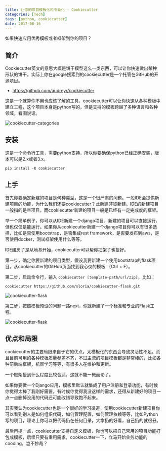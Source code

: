 ```yaml
---
title: 让你的项目模板化和专业化 - Cookiecutter
categories: [Tech]
tags: [python, cookiecutter]
date: 2017-08-16
---
```


如果快速应用优秀模板或者框架到你的项目？

<!-- more -->

## 简介

Cookiecutter英文的意思大概是饼干模型这么一类东西，可以让你快速做出某种形状的饼干。实际上你在google搜索到的cookiecutter是一个托管在GitHub的开源项目。

-  https://github.com/audreyr/cookiecutter

这是一个就算你不用也应该了解的工具，cookiecutter可以让你快速从各种模板中建立工程，这个项目本身是python写的，但是支持的模板跨越了多种语言和各种领域，看图说话。

![cookiecutter-categories](https://tobyqin.github.io/img/cookiecutter-categories.png)

## 安装

这是一个命令行工具，需要python支持，所以你要确保python已经正确安装，版本可以是2.x或者3.x。

```
pip install -U cookiecutter
```

## 上手

首先你要确定新建的项目是何种类型，这是一个很严肃的问题。一般IDE会提供新建项目的功能，为什么我们还要cookiecutter？此新建非彼新建。IDE的新建项目一般指的是空项目，而cookiecutter新建的项目一般是已经有一定完成度的框架。

举一个简单例子，你可以从IDE新建一个django项目，新建的项目可以直接运行，但也仅仅是能运行。如果你从cookiecutter新建一个django项目你可以有很多选择，比如是否使用bootstrap，是否集成rest framework，是否要发布到aws，是否使用docker，测试框架使用什么等等。

IDE建房子是从地基开始，cookiecutter可以帮你把架子也搭好。

第一步，确定你要新建的项目类型，假设我要新建一个使用bootstrap的flask项目。从cookiecutter的GitHub页面找到我心仪的模板 （Ctrl + F）。 

第二步，启动命令行，输入 `cookiecutter [template-path/url/zip]`，比如：

```
cookiecutter https://github.com/sloria/cookiecutter-flask.git
```

![cookiecutter-flask](https://tobyqin.github.io/img/cookiecutter-questions.png)

第三步，按照模板预设的问题一路next，你就新建了一个标准和专业的Flask工程。

![cookiecutter-flask](https://tobyqin.github.io/img/cookiecutter-flask.png)


## 优点和局限

cookiecutter的主要局限来自于它的优点，太模板化的东西会导致灵活性不足。而且目前可用的各种模板质量参差不齐，不过主流的项目模板都是非常棒的，比如各种前后端框架，机器学习等等，有很多人在维护和更新。

一个框架搭到什么程度比较合适，这就不能一概而论了。

如果你要做一个Django应用，模板里默认就集成了用户注册和登录功能，有时候你觉得太棒了我刚好需要，有时候你觉得我没这样的需求，还得从新建好的项目一点一点删掉没用的代码还可能改错导致跑不起来。

其实我认为cookiecutter也是一个很好的学习渠道，使用cookiecutter新建项目你可以看到别人是如何组织代码，如何管理配置，如何管理依赖等等，比如Python写的项目，理论上你可以把代码扔在任何目录，大拿扔的好看，自己扔的就很丑。

最后再提一点，cookiecutter支持自定义模板，你也可以把自己常用的项目功能打包成模板，后续只要有重用需求，cookiecutter一下，立马开始业务功能的cooding，岂不妙哉？
